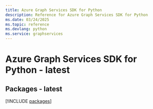 ```yaml
---
title: Azure Graph Services SDK for Python
description: Reference for Azure Graph Services SDK for Python
ms.date: 03/24/2025
ms.topic: reference
ms.devlang: python
ms.service: graphservices
---
```

# Azure Graph Services SDK for Python - latest
## Packages - latest
[!INCLUDE [packages](graph-services-index.md)]